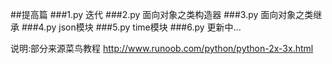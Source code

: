 ##提高篇
###1.py
迭代
###2.py
面向对象之类构造器
###3.py
面向对象之类继承
###4.py
json模块
###5.py
time模块
###6.py
更新中...

说明:部分来源菜鸟教程 http://www.runoob.com/python/python-2x-3x.html